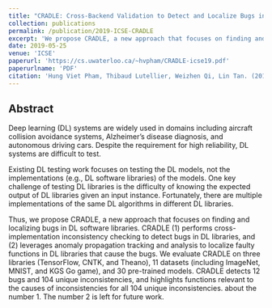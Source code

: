 ```yaml
---
title: "CRADLE: Cross-Backend Validation to Detect and Localize Bugs in Deep Learning Libraries"
collection: publications
permalink: /publication/2019-ICSE-CRADLE
excerpt: 'We propose CRADLE, a new approach that focuses on finding and localizing bugs in DL software libraries.'
date: 2019-05-25
venue: 'ICSE'
paperurl: 'https://cs.uwaterloo.ca/~hvpham/CRADLE-icse19.pdf'
paperurlname: 'PDF'
citation: 'Hung Viet Pham, Thibaud Lutellier, Weizhen Qi, Lin Tan. (2019). &quot;CRADLE: Cross-Backend Validation to Detect and Localize Bugs in Deep Learning Libraries.&quot; <i>ICSE</i>.'
---
```


## Abstract
Deep learning (DL) systems are widely used in domains including aircraft collision avoidance systems, Alzheimer’s
disease diagnosis, and autonomous driving cars. Despite the requirement for high reliability, DL systems are difficult to test.

Existing DL testing work focuses on testing the DL models, not the implementations (e.g., DL software libraries) of the models. One key challenge of testing DL libraries is the difficulty of knowing the expected output of DL libraries given an input instance. Fortunately, there are multiple implementations of the same DL algorithms in different DL libraries.

Thus, we propose CRADLE, a new approach that focuses on finding and localizing bugs in DL software libraries. CRADLE (1) performs cross-implementation inconsistency checking to detect bugs in DL libraries, and (2) leverages anomaly propagation tracking and analysis to localize faulty functions in DL libraries that cause the bugs. We evaluate CRADLE on three libraries (TensorFlow, CNTK, and Theano), 11 datasets (including ImageNet, MNIST, and KGS Go game), and 30 pre-trained models. CRADLE detects 12 bugs and 104 unique inconsistencies, and highlights functions relevant to the causes of inconsistencies for all 104 unique inconsistencies. about the number 1. The number 2 is left for future work.